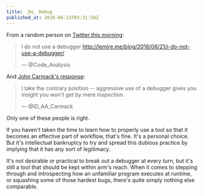 ```yaml
---
title: _Do_ Debug
published_at: 2016-06-23T03:31:58Z
---
```


From a random person on [Twitter this morning][dont-debug]:

> I do not use a debugger <a href="http://lemire.me/blog/2016/06/21/i-do-not-use-a-debugger/" rel="nofollow">http://lemire.me/blog/2016/06/21/i-do-not-use-a-debugger/</a>
>
> &mdash; @Code\_Analysis

And [John Carmack's response][do-debug]:

> I take the contrary position -- aggressive use of a debugger gives you
> insight you won't get by mere inspection.
>
> &mdash; @ID\_AA\_Carmack

Only one of these people is right.

If you haven't taken the time to learn how to properly use a tool so that it
becomes an effective part of workflow, that's fine. It's a personal choice. But
it's intellectual bankruptcy to try and spread this dubious practice by
implying that it has any sort of legitimacy.

It's not desirable or practical to break out a debugger at every turn, but it's
still a tool that should be kept within arm's reach. When it comes to stepping
through and introspecting how an unfamiliar program executes at runtime, or
squashing some of those hardest bugs, there's quite simply nothing else
comparable.

[do-debug]: https://twitter.com/ID_AA_Carmack/status/745638167068319744
[dont-debug]: https://twitter.com/Code_Analysis/status/745542120379809792
